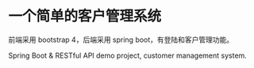 # 一个简单的客户管理系统

前端采用 bootstrap 4，后端采用 spring boot，有登陆和客户管理功能。

Spring Boot &amp; RESTful API demo project, customer management system.
